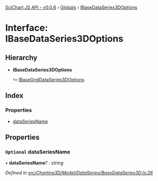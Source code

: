 [SciChart JS API - v0.0.6](../README.md) › [Globals](../globals.md) › [IBaseDataSeries3DOptions](ibasedataseries3doptions.md)

# Interface: IBaseDataSeries3DOptions

## Hierarchy

* **IBaseDataSeries3DOptions**

  ↳ [IBaseGridDataSeries3DOptions](ibasegriddataseries3doptions.md)

## Index

### Properties

* [dataSeriesName](ibasedataseries3doptions.md#optional-dataseriesname)

## Properties

### `Optional` dataSeriesName

• **dataSeriesName**? : *string*

*Defined in [src/Charting3D/Model/DataSeries/BaseDataSeries3D.ts:26](https://github.com/ABTSoftware/SciChart.Dev/blob/f6fba97af2/Web/src/SciChart/src/Charting3D/Model/DataSeries/BaseDataSeries3D.ts#L26)*

